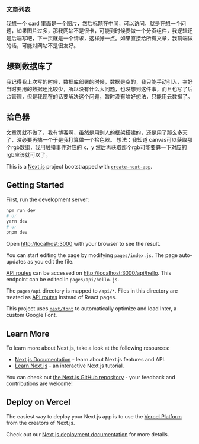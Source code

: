 ### 文章列表

我想一个 card 里面是一个图片，然后标题在中间，可以访问，就是在想一个问题，如果图片过多，那我网站不是很卡，可能到时候要做一个分页组件，我逻辑还是后端写吧，下一页就是一个请求，这样好一点。如果直接给所有文章，我前端做的话，可能对网站不是很友好。


## 想到数据库了
我记得我上次写的时候，数据库部署的时候，数据是空的，我只能手动引入，幸好当时要用的数据还比较少，所以没有什么大问题，也没想到这件事，而且也写了后台管理，但是我现在的话要解决这个问题，暂时没有啥好想法，只能用云数据了。

<!-- ## 文章页
我记得有markdown的输出，我就直接在页面填个组件就行， -->

## 拾色器
文章页就不做了，我有博客啊，虽然是用别人的框架搭建的，还是用了那么多天了，没必要再搞一个于是我打算做一个拾色器。
想法：我知道 canvas可以获取那个rgb数组，我用触摸事件对应的 x，y 然后再获取那个rgb可能要算一下对应的rgb应该就可以了。


This is a [Next.js](https://nextjs.org/) project bootstrapped with [`create-next-app`](https://github.com/vercel/next.js/tree/canary/packages/create-next-app).

## Getting Started

First, run the development server:

```bash
npm run dev
# or
yarn dev
# or
pnpm dev
```

Open [http://localhost:3000](http://localhost:3000) with your browser to see the result.

You can start editing the page by modifying `pages/index.js`. The page auto-updates as you edit the file.

[API routes](https://nextjs.org/docs/api-routes/introduction) can be accessed on [http://localhost:3000/api/hello](http://localhost:3000/api/hello). This endpoint can be edited in `pages/api/hello.js`.

The `pages/api` directory is mapped to `/api/*`. Files in this directory are treated as [API routes](https://nextjs.org/docs/api-routes/introduction) instead of React pages.

This project uses [`next/font`](https://nextjs.org/docs/basic-features/font-optimization) to automatically optimize and load Inter, a custom Google Font.

## Learn More

To learn more about Next.js, take a look at the following resources:

- [Next.js Documentation](https://nextjs.org/docs) - learn about Next.js features and API.
- [Learn Next.js](https://nextjs.org/learn) - an interactive Next.js tutorial.

You can check out [the Next.js GitHub repository](https://github.com/vercel/next.js/) - your feedback and contributions are welcome!

## Deploy on Vercel

The easiest way to deploy your Next.js app is to use the [Vercel Platform](https://vercel.com/new?utm_medium=default-template&filter=next.js&utm_source=create-next-app&utm_campaign=create-next-app-readme) from the creators of Next.js.

Check out our [Next.js deployment documentation](https://nextjs.org/docs/deployment) for more details.


